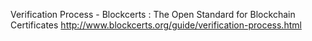 Verification Process - Blockcerts : The Open Standard for Blockchain Certificates  http://www.blockcerts.org/guide/verification-process.html